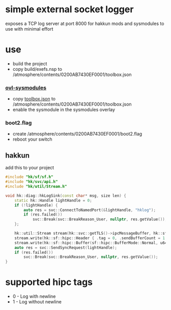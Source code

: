 # simple external socket logger
exposes a TCP log server at port 8000 for hakkun mods and sysmodules to use with minimal effort

# use
- build the project
- copy build/exefs.nsp to /atmosphere/contents/0200AB7430EF0001/toolbox.json
### [ovl-sysmodules](https://github.com/WerWolv/ovl-sysmodules)
- copy [toolbox.json](./toolbox.json) to /atmosphere/contents/0200AB7430EF0001/toolbox.json
- enable the sysmodule in the sysmodules overlay
### boot2.flag
- create /atmosphere/contents/0200AB7430EF0001/boot2.flag 
- reboot your switch

## hakkun
add this to your project
```cpp
#include "hk/sf/sf.h"
#include "hk/svc/api.h"
#include "hk/util/Stream.h"

void hk::diag::hkLogSink(const char* msg, size len) {
    static hk::Handle lightHandle = 0;
    if (!lightHandle) {
        auto res = svc::ConnectToNamedPort(&lightHandle, "hklog");
        if (res.failed())
            svc::Break(svc::BreakReason_User, nullptr, res.getValue());
    };

    hk::util::Stream stream(hk::svc::getTLS()->ipcMessageBuffer, hk::sf::cTlsBufferSize);
    stream.write(hk::sf::hipc::Header { .tag = 0, .sendBufferCount = 1, .dataWords = 8 });
    stream.write(hk::sf::hipc::Buffer(sf::hipc::BufferMode::Normal, u64(msg), len));
    auto res = svc::SendSyncRequest(lightHandle);
    if (res.failed())
        svc::Break(svc::BreakReason_User, nullptr, res.getValue());
}
```

# supported hipc tags
- 0 - Log with newline
- 1 - Log without newline
